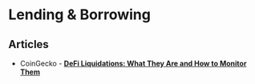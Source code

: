 # Lending & Borrowing

## Articles
- CoinGecko - [**DeFi Liquidations: What They Are and How to Monitor Them**](https://www.coingecko.com/learn/defi-liquidation-crypto)
